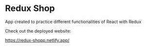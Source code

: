 # Redux Shop

App created to practice different functionalities of React with Redux

Check out the deployed website:

https://redux-shopp.netlify.app/
